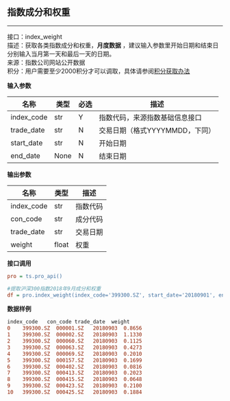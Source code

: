 ## 指数成分和权重

___

接口：index\_weight  
描述：获取各类指数成分和权重，**月度数据** ，建议输入参数里开始日期和结束日分别输入当月第一天和最后一天的日期。  
来源：指数公司网站公开数据  
积分：用户需要至少2000积分才可以调取，具体请参阅[积分获取办法](https://tushare.pro/document/1?doc_id=13)

**输入参数**

|     名称      |  类型  | 必选 |         描述          |
|-------------|------|-----|---------------------|
| index\_code | str  | Y  |   指数代码，来源指数基础信息接口   |
| trade\_date | str  | N  | 交易日期（格式YYYYMMDD，下同） |
| start\_date | str  | N  |        开始日期         |
|  end\_date  | None | N  |        结束日期         |

**输出参数**

|     名称      |  类型   |  描述  |
|-------------|-------|------|
| index\_code |  str  | 指数代码 |
|  con\_code  |  str  | 成分代码 |
| trade\_date |  str  | 交易日期 |
|   weight    | float |  权重  |

**接口调用**

```ini
pro = ts.pro_api()

#提取沪深300指数2018年9月成分和权重
df = pro.index_weight(index_code='399300.SZ', start_date='20180901', end_date='20180930')
```

**数据样例**

```diff
index_code   con_code trade_date  weight
0    399300.SZ  000001.SZ   20180903  0.8656
1    399300.SZ  000002.SZ   20180903  1.1330
2    399300.SZ  000060.SZ   20180903  0.1125
3    399300.SZ  000063.SZ   20180903  0.4273
4    399300.SZ  000069.SZ   20180903  0.2010
5    399300.SZ  000157.SZ   20180903  0.1699
6    399300.SZ  000402.SZ   20180903  0.0816
7    399300.SZ  000413.SZ   20180903  0.2023
8    399300.SZ  000415.SZ   20180903  0.0648
9    399300.SZ  000423.SZ   20180903  0.2100
10   399300.SZ  000425.SZ   20180903  0.1884
```
